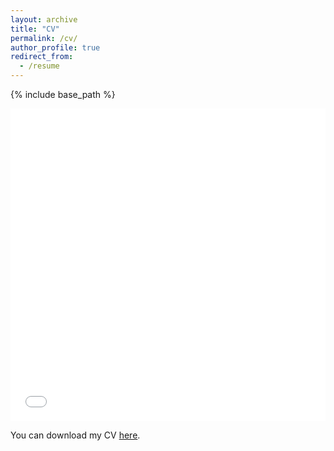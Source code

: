 ```yaml
---
layout: archive
title: "CV"
permalink: /cv/
author_profile: true
redirect_from:
  - /resume
---
```


{% include base_path %}


<iframe src="/files/Curriculum_Vitae_HMattern.pdf" width="100%" height="500" frameborder="no" border="0" marginwidth="0" marginheight="0"></iframe>

You can download my CV [here](/files/Curriculum_Vitae_HMattern.pdf).